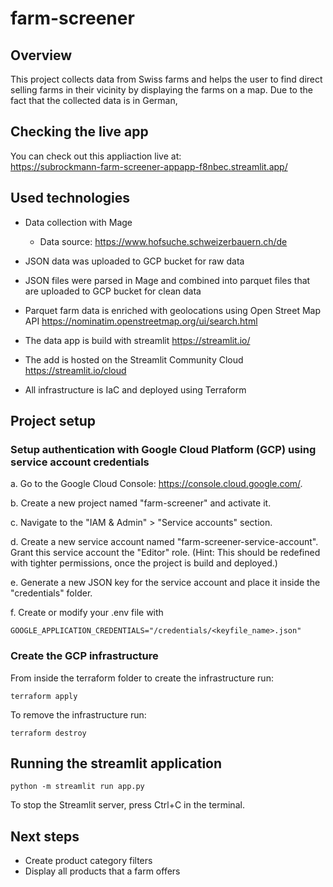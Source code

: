 # farm-screener
## Overview
This project collects data from Swiss farms and helps the user to find direct selling farms in their vicinity by displaying the farms on a map. Due to the fact that the collected data is in German, 

## Checking the live app
You can check out this appliaction live at:  
 https://subrockmann-farm-screener-appapp-f8nbec.streamlit.app/

## Used technologies

- Data collection with Mage 
    - Data source: https://www.hofsuche.schweizerbauern.ch/de
- JSON data was uploaded to GCP bucket for raw data
- JSON files were parsed in Mage and combined into parquet files that are uploaded to GCP bucket for clean data
- Parquet farm data is enriched with geolocations using Open Street Map API https://nominatim.openstreetmap.org/ui/search.html
- The data app is build with streamlit https://streamlit.io/
- The add is hosted on the Streamlit Community Cloud https://streamlit.io/cloud


- All infrastructure is IaC and deployed using Terraform 
## Project setup

### Setup authentication with Google Cloud Platform (GCP) using service account credentials
a. Go to the Google Cloud Console: https://console.cloud.google.com/.

b. Create a new project named "farm-screener" and activate it.

c. Navigate to the "IAM & Admin" > "Service accounts" section.

d. Create a new service account named "farm-screener-service-account". Grant this service account the "Editor" role. (Hint: This should be redefined with tighter permissions, once the project is build and deployed.)

e. Generate a new JSON key for the service account and place it inside the "credentials" folder.

f. Create or modify your .env file with 
````
GOOGLE_APPLICATION_CREDENTIALS="/credentials/<keyfile_name>.json"
````
### Create the GCP infrastructure

From inside the terraform folder to create the infrastructure run:

```
terraform apply
```
To remove the infrastructure run:

```
terraform destroy
```


## Running the streamlit application
```
python -m streamlit run app.py
```

To stop the Streamlit server, press Ctrl+C in the terminal.

## Next steps
- Create product category filters
- Display all products that a farm offers